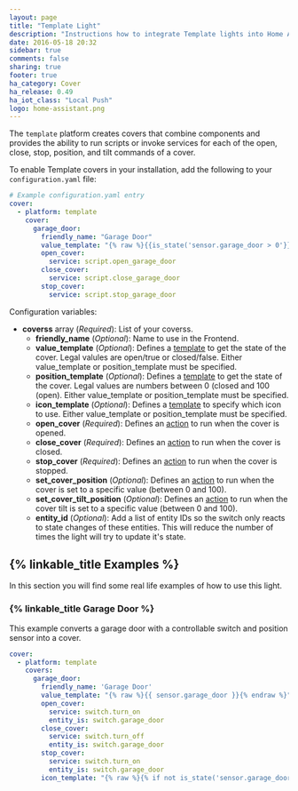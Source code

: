 ```yaml
---
layout: page
title: "Template Light"
description: "Instructions how to integrate Template lights into Home Assistant."
date: 2016-05-18 20:32
sidebar: true
comments: false
sharing: true
footer: true
ha_category: Cover
ha_release: 0.49
ha_iot_class: "Local Push"
logo: home-assistant.png
---
```


The `template` platform creates covers that combine components and provides the ability to run scripts or invoke services for each of the open, close, stop, position, and tilt commands of a cover. 

To enable Template covers in your installation, add the following to your `configuration.yaml` file:

```yaml
# Example configuration.yaml entry
cover:
  - platform: template
    cover:
      garage_door:
        friendly_name: "Garage Door"
        value_template: "{% raw %}{{is_state('sensor.garage_door > 0'}}{% endraw %}"
        open_cover:
          service: script.open_garage_door
        close_cover:
          service: script.close_garage_door
        stop_cover:
          service: script.stop_garage_door
```

Configuration variables:

- **coverss** array (*Required*): List of your coverss.
  - **friendly_name** (*Optional*): Name to use in the Frontend.
  - **value_template** (*Optional*): Defines a [template](/topics/templating/) to get the state of the cover. Legal valules are open/true or closed/false. Either value_template or position_template must be specified.
  - **position_template** (*Optional*): Defines a [template](/topics/templating/) to get the state of the cover. Legal values are numbers between 0 (closed and 100 (open). Either value_template or position_template must be specified.
  - **icon_template** (*Optional*): Defines a [template](/topics/templating/) to specify which icon to use. Either value_template or position_template must be specified.
  - **open_cover** (*Required*): Defines an [action](/getting-started/automation/) to run when the cover is opened.
  - **close_cover** (*Required*): Defines an [action](/getting-started/automation/) to run when the cover is closed.
  - **stop_cover** (*Required*): Defines an [action](/getting-started/automation/) to run when the cover is stopped.
  - **set_cover_position** (*Optional*): Defines an [action](/getting-started/automation/) to run when the cover is set to a specific value (between 0 and 100).
  - **set_cover_tilt_position** (*Optional*): Defines an [action](/getting-started/automation/) to run when the cover tilt is set to a specific value (between 0 and 100).
  - **entity_id** (*Optional*): Add a list of entity IDs so the switch only reacts to state changes of these entities. This will reduce the number of times the light will try to update it's state.


## {% linkable_title Examples %}

In this section you will find some real life examples of how to use this light.

### {% linkable_title Garage Door %}

This example converts a garage door with a controllable switch and position sensor into a cover.

```yaml
cover:
  - platform: template
    covers:
      garage_door:
        friendly_name: 'Garage Door'
        value_template: "{% raw %}{{ sensor.garage_door }}{% endraw %}"
        open_cover:
          service: switch.turn_on
          entity_is: switch.garage_door
        close_cover:
          service: switch.turn_off
          entity_is: switch.garage_door
        stop_cover:
          service: switch.turn_on
          entity_is: switch.garage_door
        icon_template: "{% raw %}{% if not is_state('sensor.garage_door', 'on') %}mdi:garage-open{% else %}mdi:garage{% endif %}{% endraw %}"

```
